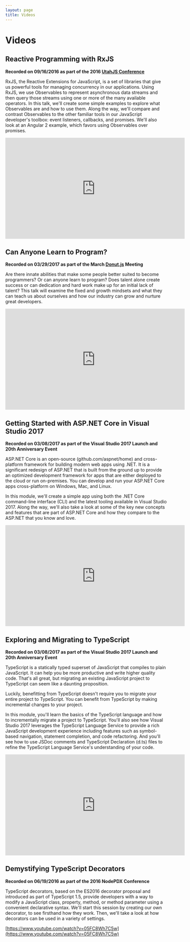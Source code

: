```yaml
---
layout: page
title: Videos
---
```


# Videos

## Reactive Programming with RxJS

**Recorded on 09/16/2016 as part of the 2016 [UtahJS Conference](https://conf.utahjs.com/)**

RxJS, the Reactive Extensions for JavaScript, is a set of libraries that give us powerful tools for managing concurrency in our applications. Using RxJS, we use Observables to represent asynchronous data streams and then query those streams using one or more of the many available operators. In this talk, we'll create some simple examples to explore what Observables are and how to use them. Along the way, we'll compare and contrast Observables to the other familiar tools in our JavaScript developer's toolbox: event listeners, callbacks, and promises. We'll also look at an Angular 2 example, which favors using Observables over promises.

<iframe width="560" height="315" src="https://www.youtube.com/embed/ajLD2K4ZUQ4" frameborder="0" allowfullscreen></iframe>

## Can Anyone Learn to Program?

**Recorded on 03/29/2017 as part of the March [Donut.js](http://donutjs.club/) Meeting**

Are there innate abilities that make some people better suited to become programmers? Or can anyone learn to program? Does talent alone create success or can dedication and hard work make up for an initial lack of talent? This talk will examine the fixed and growth mindsets and what they can teach us about ourselves and how our industry can grow and nurture great developers.

<iframe width="560" height="315" src="https://www.youtube.com/embed/o-T7cnElKMY" frameborder="0" allowfullscreen></iframe>

## Getting Started with ASP.NET Core in Visual Studio 2017

**Recorded on 03/08/2017 as part of the Visual Studio 2017 Launch and 20th Anniversary Event**

ASP.NET Core is an open-source (github.com/aspnet/home) and cross-platform framework for building modern web apps using .NET. It is a significant redesign of ASP.NET that is built from the ground up to provide an optimized development framework for apps that are either deployed to the cloud or run on-premises. You can develop and run your ASP.NET Core apps cross-platform on Windows, Mac, and Linux.

In this module, we'll create a simple app using both the .NET Core command-line interface (CLI) and the latest tooling available in Visual Studio 2017. Along the way, we'll also take a look at some of the key new concepts and features that are part of ASP.NET Core and how they compare to the ASP.NET that you know and love.

<iframe width="560" height="315" src="https://www.youtube.com/embed/yDp-sHGKTWo" frameborder="0" allowfullscreen></iframe>

## Exploring and Migrating to TypeScript

**Recorded on 03/08/2017 as part of the Visual Studio 2017 Launch and 20th Anniversary Event**

TypeScript is a statically typed superset of JavaScript that compiles to plain JavaScript. It can help you be more productive and write higher quality code. That's all great, but migrating an existing JavaScript project to TypeScript can seem like a daunting proposition.

Luckily, benefitting from TypeScript doesn't require you to migrate your entire project to TypeScript. You can benefit from TypeScript by making incremental changes to your project.

In this module, you'll learn the basics of the TypeScript language and how to incrementally migrate a project to TypeScript. You'll also see how Visual Studio 2017 leverages the TypeScript Language Service to provide a rich JavaScript development experience including features such as symbol-based navigation, statement completion, and code refactoring. And you'll see how to use JSDoc comments and TypeScript Declaration (d.ts) files to refine the TypeScript Language Service's understanding of your code.

<iframe width="560" height="315" src="https://www.youtube.com/embed/9-l5UHl1JEE" frameborder="0" allowfullscreen></iframe>

## Demystifying TypeScript Decorators

**Recorded on 06/19/2016 as part of the 2016 NodePDX Conference**

TypeScript decorators, based on the ES2016 decorator proposal and introduced as part of TypeScript 1.5, provide developers with a way to modify a JavaScript class, property, method, or method parameter using a convenient declarative syntax. We'll start this session by creating our own decorator, to see firsthand how they work. Then, we'll take a look at how decorators can be used in a variety of settings.

[https://www.youtube.com/watch?v=05FC8Wh7C5w](https://www.youtube.com/watch?v=05FC8Wh7C5w)
